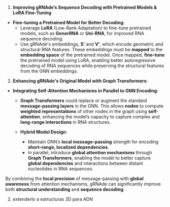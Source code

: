 1. **Improving gRNAde’s Sequence Decoding with Pretrained Models & LoRA Fine-Tuning**

- **Fine-tuning a Pretrained Model for Better Decoding**:
    - Leverage **LoRA** (Low-Rank Adaptation) to fine-tune pretrained models, such as **GenerRNA** or **Uni-RNA**, for improved RNA sequence decoding.
    - Use gRNAde's embeddings, **$\mathbf{S}'$** and **$\mathbf{V}'$**, which encode geometric and structural RNA features. These embeddings must be **mapped** to the **embedding space** of the pretrained model. Once mapped, **fine-tune** the pretrained model using LoRA, enabling better autoregressive decoding of RNA sequences while preserving the structural features from the GNN embeddings.

2. **Enhancing gRNAde's Original Model with Graph Transformers**:

- **Integrating Self-Attention Mechanisms in Parallel to GNN Encoding**:
    - **Graph Transformers** could replace or augment the standard **message-passing layers** in the GNN. This allows **nodes** to compute **weighted representations** of other nodes in the graph using **self-attention**, enhancing the model’s capacity to capture complex and **long-range interactions** in RNA structures.
        
    - **Hybrid Model Design**:
        
        - Maintain GNN’s **local message-passing** strength for encoding **short-range, localized dependencies**.
        - In parallel, introduce **global attention mechanisms** through **Graph Transformers**, enabling the model to better capture **global dependencies** and interactions between distant nucleotides in RNA sequences.

By combining the **local precision** of message-passing with **global awareness** from attention mechanisms, gRNAde can significantly improve both **structural understanding** and **sequence decoding**.

2) extenderlo a estructuras 3D para ADN







